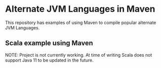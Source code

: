 # Alternate JVM Languages in Maven

This repository has examples of using Maven to compile popular alternate JVM Languages.

## Scala example using Maven

NOTE: Project is not currently working. At time of writing Scala does not support Java 11 to be updated in the future.